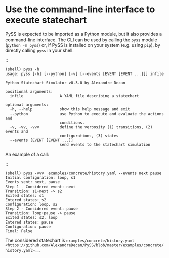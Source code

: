 # Use the command-line interface to execute statechart

PySS is expected to be imported as a Python module, but it also provides
a command-line interface. The CLI can be used by calling the ``pyss``
module (``python -m pyss``) or, if PySS is installed on your system
(e.g. using ``pip``), by directly calling ``pyss`` in your shell.

::

    (shell) pyss -h
    usage: pyss [-h] [--python] [-v] [--events [EVENT [EVENT ...]]] infile

    Python Statechart Simulator v0.3.0 by Alexandre Decan

    positional arguments:
      infile                A YAML file describing a statechart

    optional arguments:
      -h, --help            show this help message and exit
      --python              use Python to execute and evaluate the actions and
                            conditions.
      -v, -vv, -vvv         define the verbosity (1) transitions, (2) events and
                            configurations, (3) states
      --events [EVENT [EVENT ...]]
                            send events to the statechart simulation


An example of a call:

::

    (shell) pyss -vvv  examples/concrete/history.yaml --events next pause
    Initial configuration: loop, s1
    Events sent: next, pause
    Step 1 - Considered event: next
    Transition: s1+next -> s2
    Exited states: s1
    Entered states: s2
    Configuration: loop, s2
    Step 2 - Considered event: pause
    Transition: loop+pause -> pause
    Exited states: s2, loop
    Entered states: pause
    Configuration: pause
    Final: False


The considered statechart is `examples/concrete/history.yaml <https://github.com/AlexandreDecan/PySS/blob/master/examples/concrete/history.yaml>`__.